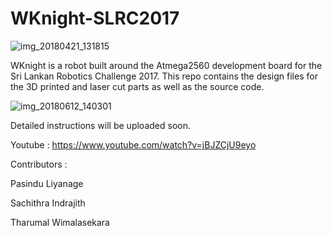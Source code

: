 # WKnight-SLRC2017

![img_20180421_131815](https://user-images.githubusercontent.com/20635670/51749433-57857e00-20d5-11e9-84a7-9a3e3ef785ee.jpg)


WKnight is a robot built around the Atmega2560 development board for the Sri Lankan Robotics Challenge 2017. This repo contains the design files for the 3D printed and laser cut parts as well as the source code.



![img_20180612_140301](https://user-images.githubusercontent.com/20635670/51749513-93b8de80-20d5-11e9-89c3-c183e0d6dc4b.jpg)


Detailed instructions will be uploaded soon.

Youtube : https://www.youtube.com/watch?v=jBJZCjU9eyo


Contributors : 

Pasindu Liyanage

Sachithra Indrajith

Tharumal Wimalasekara
